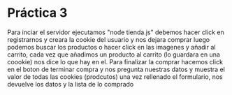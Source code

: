 # Práctica 3
Para inciar el servidor ejecutamos "node tienda.js"
debemos hacer click en registrarnos y creara la cookie del usuario y nos dejara comprar
luego podemos buscar los productos o hacer click en las imagenes y añadir al carrito,
cada vez que añadimos un producto al carrito (lo guardara en una coookie) nos dice lo que hay en el.
Para finalizar la comprar hacemos click en el boton de terminar compra y nos pregunta nuestras datos y muestra
el valor de todas las cookies (prodcutos) una vez rellenado el formulario, nos devuelve los datos y la lista
de lo comprado
